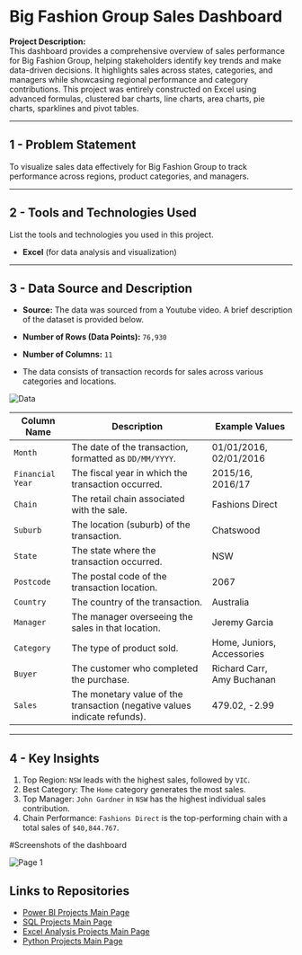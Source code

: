 # Big Fashion Group Sales Dashboard

**Project Description:**  
This dashboard provides a comprehensive overview of sales performance for Big Fashion Group, helping stakeholders identify key trends and make data-driven decisions. It highlights sales across states, categories, and managers while showcasing regional performance and category contributions. This project was entirely constructed on Excel using advanced formulas, clustered bar charts, line charts, area charts, pie charts, sparklines and pivot tables.

---

## 1 - Problem Statement
To visualize sales data effectively for Big Fashion Group to track performance across regions, product categories, and managers.

---

## 2 - Tools and Technologies Used

List the tools and technologies you used in this project.

- **Excel** (for data analysis and visualization)

---

## 3 - Data Source and Description

- **Source:**
The data was sourced from a Youtube video. A brief description of the dataset is provided below.

- **Number of Rows (Data Points):** `76,930`
- **Number of Columns:** `11`
- The data consists of transaction records for sales across various categories and locations.

![Data](https://github.com/user-attachments/assets/96d2f37e-215b-42a3-81a4-44e9815e3ce0)

| **Column Name**    | **Description**                                                                                           | **Example Values**        |
|---------------------|-----------------------------------------------------------------------------------------------------------|----------------------------|
| `Month`            | The date of the transaction, formatted as `DD/MM/YYYY`.                                                   | 01/01/2016, 02/01/2016    |
| `Financial Year`   | The fiscal year in which the transaction occurred.                                                        | 2015/16, 2016/17          |
| `Chain`            | The retail chain associated with the sale.                                                                | Fashions Direct           |
| `Suburb`           | The location (suburb) of the transaction.                                                                 | Chatswood                 |
| `State`            | The state where the transaction occurred.                                                                 | NSW                       |
| `Postcode`         | The postal code of the transaction location.                                                              | 2067                      |
| `Country`          | The country of the transaction.                                                                           | Australia                 |
| `Manager`          | The manager overseeing the sales in that location.                                                        | Jeremy Garcia             |
| `Category`         | The type of product sold.                                                                                 | Home, Juniors, Accessories|
| `Buyer`            | The customer who completed the purchase.                                                                  | Richard Carr, Amy Buchanan|
| `Sales`            | The monetary value of the transaction (negative values indicate refunds).                                 | 479.02, -2.99             |

---

## 4 - Key Insights

1. Top Region: `NSW` leads with the highest sales, followed by `VIC`.
2. Best Category: The `Home` category generates the most sales.
3. Top Manager: `John Gardner` in `NSW` has the highest individual sales contribution.
4. Chain Performance: `Fashions Direct` is the top-performing chain with a total sales of `$40,844.767`.

#Screenshots of the dashboard

![Page 1](https://github.com/user-attachments/assets/0578c444-810b-4430-a8de-9a31b2a4906f)


## Links to Repositories

- [Power BI Projects Main Page](https://github.com/hema-segar/Power-BI-Projects/tree/main)
- [SQL Projects Main Page](https://github.com/hema-segar/SQL-Projects)
- [Excel Analysis Projects Main Page](https://github.com/hema-segar/SQL-Projects)
- [Python Projects Main Page](https://github.com/hema-segar/Python-Projects)


